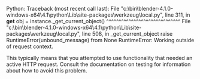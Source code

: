 Python: Traceback (most recent call last):
  File "c:\bin\blender-4.1.0-windows-x64\4.1\python\Lib\site-packages\werkzeug\local.py", line 311, in __get__
    obj = instance._get_current_object()
          ^^^^^^^^^^^^^^^^^^^^^^^^^^^^^^
  File "c:\bin\blender-4.1.0-windows-x64\4.1\python\Lib\site-packages\werkzeug\local.py", line 508, in _get_current_object
    raise RuntimeError(unbound_message) from None
RuntimeError: Working outside of request context.

This typically means that you attempted to use functionality that needed
an active HTTP request. Consult the documentation on testing for
information about how to avoid this problem.
